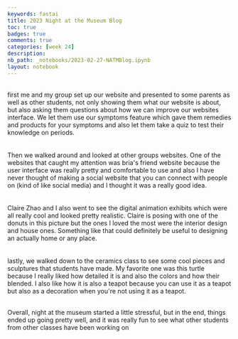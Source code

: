 ```yaml
---
keywords: fastai
title: 2023 Night at the Museum Blog
toc: true 
badges: true
comments: true 
categories: [week 24] 
description: 
nb_path: _notebooks/2023-02-27-NATMBlog.ipynb
layout: notebook
---
```


<!--
#################################################
### THIS FILE WAS AUTOGENERATED! DO NOT EDIT! ###
#################################################
# file to edit: _notebooks/2023-02-27-NATMBlog.ipynb
-->

<div class="container" id="notebook-container">
        
<div class="cell border-box-sizing text_cell rendered"><div class="inner_cell">
<div class="text_cell_render border-box-sizing rendered_html">
<p><img src="https://i.imgur.com/KbwEfgw.png" alt="">
<br>
<br>
first me and my group set up our website and presented to some parents as well as other students, not only showing them what our website is about, but also asking them questions about how we can improve our websites interface. We let them use our symptoms feature which gave them remedies and products for your symptoms and also let them take a quiz to test their knowledge on periods. 
<br>
<br>
<img src="https://i.imgur.com/17jELDt.png" alt="">
<br>
<br>
Then we walked around and looked at other groups websites. One of the websites that caught my attention was bria's friend website because the user interface was really pretty and comfortable to use and also I have never thought of making a social website that you can connect with people on (kind of like social media) and I thought it was a really good idea.
<br>
<br>
<img src="https://i.imgur.com/dMFPZ50.png" alt="">
<br>
<br>
Claire Zhao and I also went to see the digital animation exhibits which were all really cool and looked pretty realistic. Claire is posing with one of the donuts in this picture but the ones I loved the most were the interior design and house ones. Something like that could definitely be useful to designing an actually home or any place.
<br>
<br>
<img src="https://i.imgur.com/Bxbji5P.png" alt="">
<br>
<br>
lastly, we walked down to the ceramics class to see some cool pieces and sculptures that students have made. My favorite one was this turtle because I really liked how detailed it is and also the colors and how their blended. I also like how it is also a teapot because you can use it as a teapot but also as a decoration when you're not using it as a teapot.
<br>
<br></p>

</div>
</div>
</div>
<div class="cell border-box-sizing text_cell rendered"><div class="inner_cell">
<div class="text_cell_render border-box-sizing rendered_html">
<p>Overall, night at the museum started a little stressful, but in the end, things ended up going pretty well, and it was really fun to see what other students from other classes have been working on</p>

</div>
</div>
</div>
</div>
 

